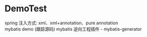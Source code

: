 # DemoTest
spring 注入方式: xml、xml+annotation、pure annotation   
mybatis demo (跟踪源码)
mybatis 逆向工程插件 - mybatis-generator
